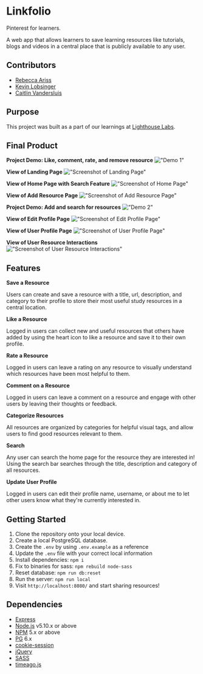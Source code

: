 Linkfolio
=========
Pinterest for learners. 

A web app that allows learners to save learning resources like tutorials, blogs and videos in a central place that is publicly available to any user.

## Contributors
- [Rebecca Ariss](https://github.com/rebeccaariss) 
- [Kevin Lobsinger](https://github.com/klobsinger)
- [Caitlin Vandersluis](https://github.com/cvsluis)

## Purpose
This project was built as a part of our learnings at [Lighthouse Labs](https://www.lighthouselabs.ca).

## Final Product
**Project Demo: Like, comment, rate, and remove resource**
!["Demo 1"](./docs/demo-1.gif)

**View of Landing Page**
!["Screenshot of Landing Page"](./docs/screenshots/landing.png)

**View of Home Page with Search Feature**
!["Screenshot of Home Page"](./docs/screenshots/search_bar.png)

**View of Add Resource Page**
!["Screenshot of Add Resource Page"](./docs/screenshots/add_resource.png)

**Project Demo: Add and search for resources**
!["Demo 2"](./docs/demo-2.gif)

**View of Edit Profile Page**
!["Screenshot of Edit Profile Page"](./docs/screenshots/edit_profile.png)

**View of User Profile Page**
!["Screenshot of User Profile Page"](./docs/screenshots/user_view.png)

**View of User Resource Interactions**
!["Screenshot of User Resource Interactions"](./docs/screenshots/like_rate_comment.png)

## Features
**Save a Resource**

Users can create and save a resource with a title, url, description, and category to their profile to store their most useful study resources in a central location.

**Like a Resource**

Logged in users can collect new and useful resources that others have added by using the heart icon to like a resource and save it to their own profile. 

**Rate a Resource**

Logged in users can leave a rating on any resource to visually understand which resources have been most helpful to them.

**Comment on a Resource**

Logged in users can leave a comment on a resource and engage with other users by leaving their thoughts or feedback.

**Categorize Resources**

All resources are organized by categories for helpful visual tags, and allow users to find good resources relevant to them.

**Search**

Any user can search the home page for the resource they are interested in! Using the search bar searches through the title, description and category of all resources.

**Update User Profile**

Logged in users can edit their profile name, username, or about me to let other users know what they're currently interested in. 

## Getting Started
1. Clone the repository onto your local device.
2. Create a local PostgreSQL database.
3. Create the `.env` by using `.env.example` as a reference
4. Update the `.env` file with your correct local information 
5. Install dependencies: `npm i`
6. Fix to binaries for sass: `npm rebuild node-sass`
7. Reset database: `npm run db:reset`
8. Run the server: `npm run local`
9. Visit `http://localhost:8080/` and start sharing resources!

## Dependencies
- [Express](https://expressjs.com)
- [Node.js](https://nodejs.org) v5.10.x or above
- [NPM](https://www.npmjs.com) 5.x or above
- [PG](https://www.npmjs.com/package/pg) 6.x
- [cookie-session](https://www.npmjs.com/package/cookie-session)
- [jQuery](https://jquery.com/)
- [SASS](https://www.npmjs.com/package/sass)
- [timeago.js](https://cdnjs.com/libraries/timeago.js)
